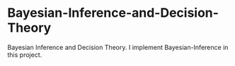 # Bayesian-Inference-and-Decision-Theory
Bayesian Inference and Decision Theory. I implement Bayesian-Inference in this project.

